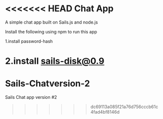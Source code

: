 <<<<<<< HEAD
Chat App
==================

A simple chat app built on Sails.js and node.js 

Install the following using npm to run this app

1.install password-hash

2.install sails-disk@0.9
=======
Sails-Chatversion-2
===================

Sails Chat app version #2
>>>>>>> dc69113a085f21a76d756cccb61c4fad4bf8146d
